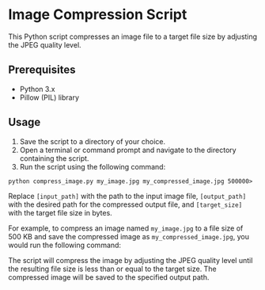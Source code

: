 # Image Compression Script

This Python script compresses an image file to a target file size by adjusting the JPEG quality level.

## Prerequisites

- Python 3.x
- Pillow (PIL) library

## Usage

1. Save the script to a directory of your choice.
2. Open a terminal or command prompt and navigate to the directory containing the script.
3. Run the script using the following command:

```python compress_image.py my_image.jpg my_compressed_image.jpg 500000>```

Replace `[input_path]` with the path to the input image file, `[output_path]` with the desired path for the compressed output file, and `[target_size]` with the target file size in bytes.

For example, to compress an image named `my_image.jpg` to a file size of 500 KB and save the compressed image as `my_compressed_image.jpg`, you would run the following command:


The script will compress the image by adjusting the JPEG quality level until the resulting file size is less than or equal to the target size. The compressed image will be saved to the specified output path.

